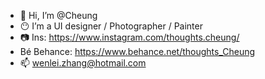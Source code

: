 - 👋 Hi, I’m @Cheung
- 😶 I’m a UI designer / Photographer / Painter
- 📷 Ins: https://www.instagram.com/thoughts.cheung/
- Bé Behance: https://www.behance.net/thoughts_Cheung
- 📫 wenlei.zhang@hotmail.com

<!---
thoughtsCheung/thoughtsCheung is a ✨ special ✨ repository because its `README.md` (this file) appears on your GitHub profile.
You can click the Preview link to take a look at your changes.
--->
